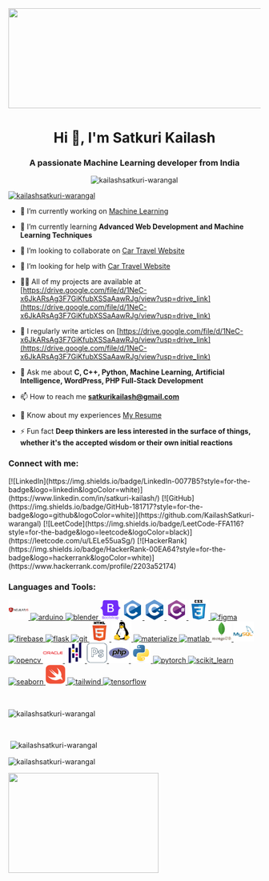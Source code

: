 <img src= "https://i.giphy.com/media/v1.Y2lkPTc5MGI3NjExcGdsaWcxc3E3MnpmamMxN3RvZDhveWpxOWFmbGJhcXBvcmphMTJzaiZlcD12MV9pbnRlcm5hbF9naWZfYnlfaWQmY3Q9Zw/V4NSR1NG2p0KeJJyr5/giphy.gif" width="1000" height="200">
<h1 align="center">Hi 👋, I'm Satkuri Kailash</h1>
<h3 align="center">A passionate Machine Learning developer from India</h3>
<p align="center"> <img src="https://komarev.com/ghpvc/?username=kailashsatkuri-warangal&label=Profile%20views&color=0e75b6&style=flat" alt="kailashsatkuri-warangal" width="200" height="60"/> </p>

<p align="left"> <a href="https://github.com/ryo-ma/github-profile-trophy"><img src="https://github-profile-trophy.vercel.app/?username=kailashsatkuri-warangal" alt="kailashsatkuri-warangal" /></a> </p>

- 🔭 I’m currently working on [Machine Learning](https://github.com/satkurikailash/satkurikailash)

- 🌱 I’m currently learning **Advanced Web Development and Machine Learning Techniques**

- 👯 I’m looking to collaborate on [Car Travel Website](https://github.com/monosage-warangal/kailash-localhost)

- 🤝 I’m looking for help with [Car Travel Website](https://github.com/monosage-warangal/kailash-localhost)

- 👨‍💻 All of my projects are available at [https://drive.google.com/file/d/1NeC-x6JkARsAg3F7GiKfubXSSaAawRJg/view?usp=drive_link](https://drive.google.com/file/d/1NeC-x6JkARsAg3F7GiKfubXSSaAawRJg/view?usp=drive_link)

- 📝 I regularly write articles on [https://drive.google.com/file/d/1NeC-x6JkARsAg3F7GiKfubXSSaAawRJg/view?usp=drive_link](https://drive.google.com/file/d/1NeC-x6JkARsAg3F7GiKfubXSSaAawRJg/view?usp=drive_link)

- 💬 Ask me about **C, C++, Python, Machine Learning, Artificial Intelligence, WordPress, PHP Full-Stack Development**

- 📫 How to reach me **satkurikailash@gmail.com**

- 📄 Know about my experiences [My Resume](https://drive.google.com/file/d/1vU1keywtApqyPs9-SuG4L4vbg8gGwLpi/view?usp=sharing)

- ⚡ Fun fact **Deep thinkers are less interested in the surface of things, whether it's the accepted wisdom or their own initial reactions**

<h3 align="left">Connect with me:</h3>
[![LinkedIn](https://img.shields.io/badge/LinkedIn-0077B5?style=for-the-badge&logo=linkedin&logoColor=white)](https://www.linkedin.com/in/satkuri-kailash/)
[![GitHub](https://img.shields.io/badge/GitHub-181717?style=for-the-badge&logo=github&logoColor=white)](https://github.com/KailashSatkuri-warangal)
[![LeetCode](https://img.shields.io/badge/LeetCode-FFA116?style=for-the-badge&logo=leetcode&logoColor=black)](https://leetcode.com/u/LELe55uaSg/)
[![HackerRank](https://img.shields.io/badge/HackerRank-00EA64?style=for-the-badge&logo=hackerrank&logoColor=white)](https://www.hackerrank.com/profile/2203a52174)

<h3 align="left">Languages and Tools:</h3>
<p align="left"> <a href="https://angular.io" target="_blank" rel="noreferrer"> <img src="https://raw.githubusercontent.com/devicons/devicon/master/icons/angularjs/angularjs-original-wordmark.svg" alt="angularjs" width="40" height="40"/> </a> <a href="https://www.arduino.cc/" target="_blank" rel="noreferrer"> <img src="https://cdn.worldvectorlogo.com/logos/arduino-1.svg" alt="arduino" width="40" height="40"/> </a> <a href="https://www.blender.org/" target="_blank" rel="noreferrer"> <img src="https://download.blender.org/branding/community/blender_community_badge_white.svg" alt="blender" width="40" height="40"/> </a> <a href="https://getbootstrap.com" target="_blank" rel="noreferrer"> <img src="https://raw.githubusercontent.com/devicons/devicon/master/icons/bootstrap/bootstrap-plain-wordmark.svg" alt="bootstrap" width="40" height="40"/> </a> <a href="https://www.cprogramming.com/" target="_blank" rel="noreferrer"> <img src="https://raw.githubusercontent.com/devicons/devicon/master/icons/c/c-original.svg" alt="c" width="40" height="40"/> </a> <a href="https://www.w3schools.com/cpp/" target="_blank" rel="noreferrer"> <img src="https://raw.githubusercontent.com/devicons/devicon/master/icons/cplusplus/cplusplus-original.svg" alt="cplusplus" width="40" height="40"/> </a> <a href="https://www.w3schools.com/cs/" target="_blank" rel="noreferrer"> <img src="https://raw.githubusercontent.com/devicons/devicon/master/icons/csharp/csharp-original.svg" alt="csharp" width="40" height="40"/> </a> <a href="https://www.w3schools.com/css/" target="_blank" rel="noreferrer"> <img src="https://raw.githubusercontent.com/devicons/devicon/master/icons/css3/css3-original-wordmark.svg" alt="css3" width="40" height="40"/> </a> <a href="https://www.figma.com/" target="_blank" rel="noreferrer"> <img src="https://www.vectorlogo.zone/logos/figma/figma-icon.svg" alt="figma" width="40" height="40"/> </a> <a href="https://firebase.google.com/" target="_blank" rel="noreferrer"> <img src="https://www.vectorlogo.zone/logos/firebase/firebase-icon.svg" alt="firebase" width="40" height="40"/> </a> <a href="https://flask.palletsprojects.com/" target="_blank" rel="noreferrer"> <img src="https://www.vectorlogo.zone/logos/pocoo_flask/pocoo_flask-icon.svg" alt="flask" width="40" height="40"/> </a> <a href="https://git-scm.com/" target="_blank" rel="noreferrer"> <img src="https://www.vectorlogo.zone/logos/git-scm/git-scm-icon.svg" alt="git" width="40" height="40"/> </a> <a href="https://www.w3.org/html/" target="_blank" rel="noreferrer"> <img src="https://raw.githubusercontent.com/devicons/devicon/master/icons/html5/html5-original-wordmark.svg" alt="html5" width="40" height="40"/> </a> <a href="https://www.linux.org/" target="_blank" rel="noreferrer"> <img src="https://raw.githubusercontent.com/devicons/devicon/master/icons/linux/linux-original.svg" alt="linux" width="40" height="40"/> </a> <a href="https://materializecss.com/" target="_blank" rel="noreferrer"> <img src="https://raw.githubusercontent.com/prplx/svg-logos/5585531d45d294869c4eaab4d7cf2e9c167710a9/svg/materialize.svg" alt="materialize" width="40" height="40"/> </a> <a href="https://www.mathworks.com/" target="_blank" rel="noreferrer"> <img src="https://upload.wikimedia.org/wikipedia/commons/2/21/Matlab_Logo.png" alt="matlab" width="40" height="40"/> </a> <a href="https://www.mongodb.com/" target="_blank" rel="noreferrer"> <img src="https://raw.githubusercontent.com/devicons/devicon/master/icons/mongodb/mongodb-original-wordmark.svg" alt="mongodb" width="40" height="40"/> </a> <a href="https://www.mysql.com/" target="_blank" rel="noreferrer"> <img src="https://raw.githubusercontent.com/devicons/devicon/master/icons/mysql/mysql-original-wordmark.svg" alt="mysql" width="40" height="40"/> </a> <a href="https://opencv.org/" target="_blank" rel="noreferrer"> <img src="https://www.vectorlogo.zone/logos/opencv/opencv-icon.svg" alt="opencv" width="40" height="40"/> </a> <a href="https://www.oracle.com/" target="_blank" rel="noreferrer"> <img src="https://raw.githubusercontent.com/devicons/devicon/master/icons/oracle/oracle-original.svg" alt="oracle" width="40" height="40"/> </a> <a href="https://pandas.pydata.org/" target="_blank" rel="noreferrer"> <img src="https://raw.githubusercontent.com/devicons/devicon/2ae2a900d2f041da66e950e4d48052658d850630/icons/pandas/pandas-original.svg" alt="pandas" width="40" height="40"/> </a> <a href="https://www.photoshop.com/en" target="_blank" rel="noreferrer"> <img src="https://raw.githubusercontent.com/devicons/devicon/master/icons/photoshop/photoshop-line.svg" alt="photoshop" width="40" height="40"/> </a> <a href="https://www.php.net" target="_blank" rel="noreferrer"> <img src="https://raw.githubusercontent.com/devicons/devicon/master/icons/php/php-original.svg" alt="php" width="40" height="40"/> </a> <a href="https://www.python.org" target="_blank" rel="noreferrer"> <img src="https://raw.githubusercontent.com/devicons/devicon/master/icons/python/python-original.svg" alt="python" width="40" height="40"/> </a> <a href="https://pytorch.org/" target="_blank" rel="noreferrer"> <img src="https://www.vectorlogo.zone/logos/pytorch/pytorch-icon.svg" alt="pytorch" width="40" height="40"/> </a> <a href="https://scikit-learn.org/" target="_blank" rel="noreferrer"> <img src="https://upload.wikimedia.org/wikipedia/commons/0/05/Scikit_learn_logo_small.svg" alt="scikit_learn" width="40" height="40"/> </a> <a href="https://seaborn.pydata.org/" target="_blank" rel="noreferrer"> <img src="https://seaborn.pydata.org/_images/logo-mark-lightbg.svg" alt="seaborn" width="40" height="40"/> </a> <a href="https://developer.apple.com/swift/" target="_blank" rel="noreferrer"> <img src="https://raw.githubusercontent.com/devicons/devicon/master/icons/swift/swift-original.svg" alt="swift" width="40" height="40"/> </a> <a href="https://tailwindcss.com/" target="_blank" rel="noreferrer"> <img src="https://www.vectorlogo.zone/logos/tailwindcss/tailwindcss-icon.svg" alt="tailwind" width="40" height="40"/> </a> <a href="https://www.tensorflow.org" target="_blank" rel="noreferrer"> <img src="https://www.vectorlogo.zone/logos/tensorflow/tensorflow-icon.svg" alt="tensorflow" width="40" height="40"/> </a> </p>
<br>

<p><img align="center" src="https://github-readme-stats.vercel.app/api/top-langs?username=kailashsatkuri-warangal&show_icons=true&locale=en&layout=compact" alt="kailashsatkuri-warangal" /></p>
<br>
<p>&nbsp;<img align="center" src="https://github-readme-stats.vercel.app/api?username=kailashsatkuri-warangal&show_icons=true&locale=en" alt="kailashsatkuri-warangal" /></p>

<p><img align="center" src="https://github-readme-streak-stats.herokuapp.com/?user=kailashsatkuri-warangal&" alt="kailashsatkuri-warangal" /></p>

<img src="https://i.giphy.com/media/v1.Y2lkPTc5MGI3NjExeHUyMzAxMG9uYjc0bTFtZTdnZnBmb2FmYjR2cXV3cHZwZHNnZmVzZCZlcD12MV9pbnRlcm5hbF9naWZfYnlfaWQmY3Q9Zw/qgQUggAC3Pfv687qPC/giphy.gif" width="300" height="200">